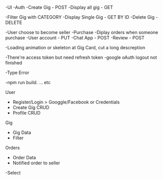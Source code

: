 <!--* Completed  -->
-UI
-Auth 
-Create Gig - POST
-Display all gig - GET 

<!-- ** NOW -->
-Filter Gig with CATEGORY
-Display Single Gig - GET BY ID
-Delete Gig - DELETE

-User choose to become seller
-Purchase
-Diplay orders when someone purchase
-User account - PUT 
-Chat App - POST
-Review - POST

<!-- Loading -->
-Loading animation or skeleton
at Gig Card, cut a long descreption



<!-- *AUTH -->
-There're access token but need refresh token
-google oAuth logout not finished

<!-- * CONTEXT API -->
-Type Error

<!-- Test -->
-npm run build. ... etc

<!-- Schema Guide -->
User
- Register/Login > Googgle/Facebook or Credentials
- Create Gig CRUD
- Profile CRUD

Gig
- Gig Data
- Filter

Orders
- Order Data
- Notified order to seller

<!-- Modals -->
-Select 

<!-- Dashboard Analyst (simple)  -->